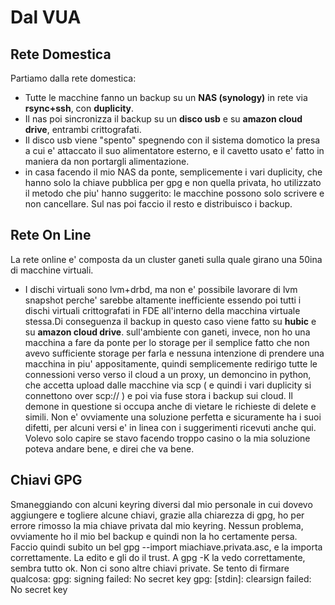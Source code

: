 # Dal VUA

## Rete Domestica
Partiamo dalla rete domestica:
* Tutte le macchine fanno un backup su un __NAS (synology)__ in rete via __rsync+ssh__, con __duplicity__. 
* Il nas poi sincronizza il backup su un __disco usb__ e su __amazon cloud drive__, entrambi crittografati. 
* Il disco usb viene "spento" spegnendo con il sistema domotico la presa a cui e' attaccato il suo alimentatore esterno, e il cavetto usato e' fatto in maniera da non portargli alimentazione.
* in casa facendo il mio NAS da ponte, semplicemente i vari duplicity, che hanno solo la chiave pubblica per gpg e non quella privata, ho utilizzato il metodo che piu' hanno suggerito: le macchine possono solo scrivere e non cancellare. Sul nas poi faccio il resto e distribuisco i backup.

## Rete On Line
La rete online e' composta da un cluster ganeti sulla quale girano una 50ina di macchine virtuali. 
* I dischi virtuali sono lvm+drbd, ma non e' possibile lavorare di lvm snapshot perche' sarebbe altamente inefficiente essendo poi tutti i dischi virtuali crittografati in FDE all'interno della macchina virtuale stessa.Di conseguenza il backup in questo caso viene fatto su __hubic__ e su __amazon cloud drive__.
sull'ambiente con ganeti, invece, non ho una macchina a fare da ponte per lo storage per il semplice fatto che non avevo sufficiente storage per farla e nessuna intenzione di prendere una macchina in piu' appositamente, quindi semplicemente redirigo tutte le connessioni verso verso il cloud a un proxy, un demoncino in python, che accetta upload dalle macchine via scp ( e quindi i vari duplicity si connettono over scp:// ) e poi via fuse stora i backup sui cloud.
Il demone in questione si occupa anche di vietare le richieste di delete e simili.
Non e' ovviamente una soluzione perfetta e sicuramente ha i suoi difetti, per alcuni versi e' in linea con i suggerimenti ricevuti anche qui.
Volevo solo capire se stavo facendo troppo casino o la mia soluzione poteva andare bene, e direi che va bene.

## Chiavi GPG
Smaneggiando con alcuni keyring diversi dal mio personale in cui dovevo aggiungere e togliere alcune chiavi, grazie alla chiarezza di gpg, ho per errore rimosso la mia chiave privata dal mio keyring.
Nessun problema, ovviamente ho il mio bel backup e quindi non la ho certamente persa.
Faccio quindi subito un bel gpg --import miachiave.privata.asc, e la importa correttamente.
La edito e gli do il trust. A gpg -K la vedo correttamente, sembra tutto ok.
Non ci sono altre chiavi private.
Se tento di firmare qualcosa:
gpg: signing failed: No secret key
gpg: [stdin]: clearsign failed: No secret key

